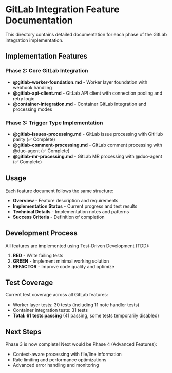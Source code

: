 # GitLab Integration Feature Documentation

This directory contains detailed documentation for each phase of the GitLab integration implementation.

## Implementation Features

### Phase 2: Core GitLab Integration
- **@gitlab-worker-foundation.md** - Worker layer foundation with webhook handling
- **@gitlab-api-client.md** - GitLab API client with connection pooling and retry logic
- **@container-integration.md** - Container GitLab integration and processing modes

### Phase 3: Trigger Type Implementation
- **@gitlab-issues-processing.md** - GitLab issue processing with GitHub parity (✅ Complete)
- **@gitlab-comment-processing.md** - GitLab comment processing with @duo-agent (✅ Complete)
- **@gitlab-mr-processing.md** - GitLab MR processing with @duo-agent (✅ Complete)

## Usage

Each feature document follows the same structure:
- **Overview** - Feature description and requirements
- **Implementation Status** - Current progress and test results
- **Technical Details** - Implementation notes and patterns
- **Success Criteria** - Definition of completion

## Development Process

All features are implemented using Test-Driven Development (TDD):
1. **RED** - Write failing tests
2. **GREEN** - Implement minimal working solution
3. **REFACTOR** - Improve code quality and optimize

## Test Coverage

Current test coverage across all GitLab features:
- Worker layer tests: 30 tests (including 11 note handler tests)
- Container integration tests: 31 tests
- **Total: 61 tests passing** (41 passing, some tests temporarily disabled)

## Next Steps

Phase 3 is now complete! Next would be Phase 4 (Advanced Features):
- Context-aware processing with file/line information
- Rate limiting and performance optimizations
- Advanced error handling and monitoring